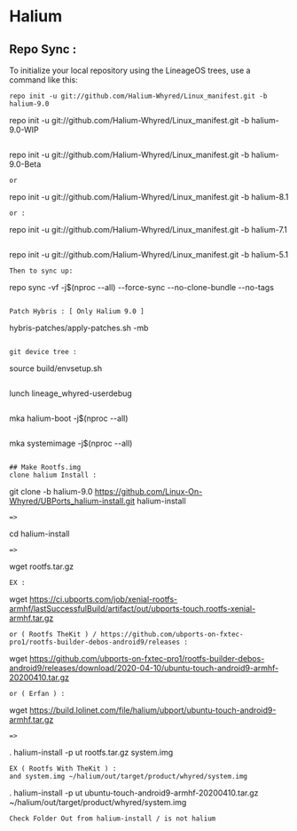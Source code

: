 # Halium 

## Repo Sync :
To initialize your local repository using the LineageOS trees, use a command like this:
```
repo init -u git://github.com/Halium-Whyred/Linux_manifest.git -b halium-9.0
```
repo init -u git://github.com/Halium-Whyred/Linux_manifest.git -b halium-9.0-WIP
```
```
repo init -u git://github.com/Halium-Whyred/Linux_manifest.git -b halium-9.0-Beta
```
or
```
repo init -u git://github.com/Halium-Whyred/Linux_manifest.git -b halium-8.1
```
or :
```
repo init -u git://github.com/Halium-Whyred/Linux_manifest.git -b halium-7.1
``` 
```
repo init -u git://github.com/Halium-Whyred/Linux_manifest.git -b halium-5.1
```
Then to sync up:
```
repo sync -vf -j$(nproc --all) --force-sync --no-clone-bundle --no-tags
```

Patch Hybris : [ Only Halium 9.0 ]
```
hybris-patches/apply-patches.sh -mb
```

git device tree :
```
source build/envsetup.sh
```
```
lunch lineage_whyred-userdebug
```
```
mka halium-boot -j$(nproc --all)
```
```
mka systemimage -j$(nproc --all)

```

## Make Rootfs.img 
clone halium Install :
```
git clone -b halium-9.0 https://github.com/Linux-On-Whyred/UBPorts_halium-install.git halium-install
```
=>
```
cd halium-install
```
=> 
```
wget rootfs.tar.gz 
```
EX :
```
wget https://ci.ubports.com/job/xenial-rootfs-armhf/lastSuccessfulBuild/artifact/out/ubports-touch.rootfs-xenial-armhf.tar.gz
```
or ( Rootfs TheKit ) / https://github.com/ubports-on-fxtec-pro1/rootfs-builder-debos-android9/releases :
```
wget https://github.com/ubports-on-fxtec-pro1/rootfs-builder-debos-android9/releases/download/2020-04-10/ubuntu-touch-android9-armhf-20200410.tar.gz
```
or ( Erfan ) :
```
wget https://build.lolinet.com/file/halium/ubport/ubuntu-touch-android9-armhf.tar.gz
```
=>
```
. halium-install -p ut rootfs.tar.gz system.img
```
EX ( Rootfs With TheKit ) :
and system.img ~/halium/out/target/product/whyred/system.img
``` 
. halium-install -p ut ubuntu-touch-android9-armhf-20200410.tar.gz ~/halium/out/target/product/whyred/system.img
```
Check Folder Out from halium-install / is not halium



